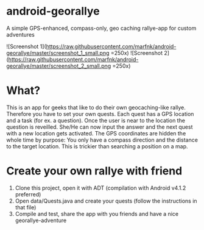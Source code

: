 # android-georallye
A simple GPS-enhanced, compass-only, geo caching rallye-app for custom adventures

![Screenshot 1](https://raw.githubusercontent.com/marfnk/android-georallye/master/screenshot_1_small.png =250x)
![Screenshot 2](https://raw.githubusercontent.com/marfnk/android-georallye/master/screenshot_2_small.png =250x)

# What?
This is an app for geeks that like to do their own geocaching-like rallye. Therefore you have to set your own quests. Each quest has a GPS location and a task (for ex. a question). Once the user is near to the location the question is reveilled. She/He can now input the answer and the next quest with a new location gets activated. The GPS coordinates are hidden the whole time by purpose: You only have a compass direction and the distance to the target location. This is trickier than searching a position on a map.

# Create your own rallye with friend
1. Clone this project, open it with ADT (compilation with Android v4.1.2 preferred)
2. Open data/Quests.java and create your quests (follow the instructions in that file)
3. Compile and test, share the app with you friends and have a nice georallye-adventure